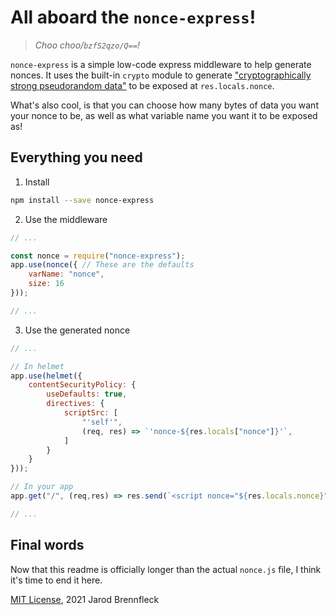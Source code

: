 # All aboard the `nonce-express`!
> *Choo choo/`bzfS2qzo/Q==`!*

`nonce-express` is a simple low-code express middleware to help generate nonces. It uses the built-in `crypto` module to generate ["cryptographically strong pseudorandom data"](https://nodejs.org/api/crypto.html#crypto_crypto_randombytes_size_callback) to be exposed at `res.locals.nonce`.

What's also cool, is that you can choose how many bytes of data you want your nonce to be, as well as what variable name you want it to be exposed as!

## Everything you need
1. Install
```bash
npm install --save nonce-express
```

2. Use the middleware
```js
// ...

const nonce = require("nonce-express");
app.use(nonce({ // These are the defaults
    varName: "nonce",
    size: 16
}));

// ...
```

3. Use the generated nonce
```js
// ...

// In helmet
app.use(helmet({
    contentSecurityPolicy: {
        useDefaults: true,
        directives: {
            scriptSrc: [
                "'self'",
                (req, res) => `'nonce-${res.locals["nonce"]}'`,
            ]
        }
    }
}));

// In your app
app.get("/", (req,res) => res.send(`<script nonce="${res.locals.nonce}">alert("Hello, there!")</script>`));

// ...
```

## Final words

Now that this readme is officially longer than the actual `nonce.js` file, I think it's time to end it here.

[MIT License](https://choosealicense.com/licenses/mit/), 2021 Jarod Brennfleck